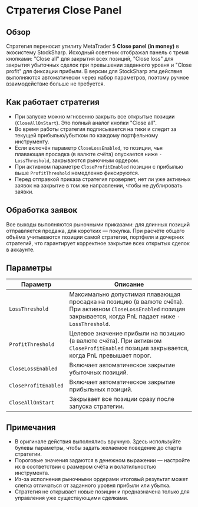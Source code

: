 # Стратегия Close Panel

## Обзор
Стратегия переносит утилиту MetaTrader 5 **Close panel (in money)** в экосистему StockSharp. Исходный советник отображал панель
с тремя кнопками: "Close all" для закрытия всех позиций, "Close loss" для закрытия убыточных сделок при превышении заданного
уровня и "Close profit" для фиксации прибыли. В версии для StockSharp эти действия выполняются автоматически через набор
параметров, поэтому ручное взаимодействие больше не требуется.

## Как работает стратегия
- При запуске можно мгновенно закрыть все открытые позиции (`CloseAllOnStart`). Это полный аналог кнопки "Close all".
- Во время работы стратегия подписывается на тики и следит за текущей прибылью/убытком по каждому портфельному инструменту.
- Если включён параметр `CloseLossEnabled`, то позиции, чья плавающая просадка (в валюте счёта) опускается ниже `-LossThreshold`,
  закрываются рыночным ордером.
- При активном параметре `CloseProfitEnabled` позиции с прибылью выше `ProfitThreshold` немедленно фиксируются.
- Перед отправкой приказа стратегия проверяет, нет ли уже активных заявок на закрытие в том же направлении, чтобы не дублировать
  заявки.

## Обработка заявок
Все выходы выполняются рыночными приказами: для длинных позиций отправляется продажа, для коротких — покупка. При расчёте общего
объёма учитываются позиции самой стратегии, портфеля и дочерних стратегий, что гарантирует корректное закрытие всех открытых
сделок в аккаунте.

## Параметры
| Параметр | Описание |
|----------|----------|
| `LossThreshold` | Максимально допустимая плавающая просадка на позицию (в валюте счёта). При активном `CloseLossEnabled` позиция закрывается, когда PnL падает ниже `-LossThreshold`. |
| `ProfitThreshold` | Целевое значение прибыли на позицию (в валюте счёта). При активном `CloseProfitEnabled` позиция закрывается, когда PnL превышает порог. |
| `CloseLossEnabled` | Включает автоматическое закрытие убыточных позиций. |
| `CloseProfitEnabled` | Включает автоматическое закрытие прибыльных позиций. |
| `CloseAllOnStart` | Закрывает все позиции сразу после запуска стратегии. |

## Примечания
- В оригинале действия выполнялись вручную. Здесь используйте булевы параметры, чтобы задать желаемое поведение до старта
  стратегии.
- Пороговые значения задаются в денежном выражении — настройте их в соответствии с размером счёта и волатильностью инструмента.
- Из-за исполнения рыночными ордерами итоговый результат может слегка отличаться от заданного уровня прибыли или убытка.
- Стратегия не открывает новые позиции и предназначена только для управления уже существующими сделками.
